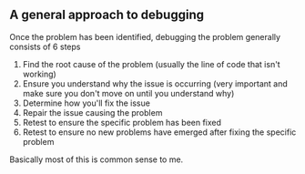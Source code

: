 ## A general approach to debugging

Once the problem has been identified, debugging the problem generally consists of 6 steps
1. Find the root cause of the problem (usually the line of code that isn't working)
2. Ensure you understand why the issue is occurring (very important and make sure you don't move on until you understand why)
3. Determine how you'll fix the issue
4. Repair the issue causing the problem
5. Retest to ensure the specific problem has been fixed
6. Retest to ensure no new problems have emerged after fixing the specific problem

Basically most of this is common sense to me.
